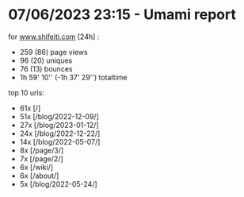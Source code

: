 # 07/06/2023 23:15 - Umami report
for www.shifeiti.com [24h] :

 - 259 (86) page views
 - 96 (20) uniques
 - 76 (13) bounces
 - 1h 59' 10'' (-1h 37' 29'') totaltime


top 10 urls:
 - 61x [/]
 - 51x [/blog/2022-12-09/]
 - 27x [/blog/2023-01-12/]
 - 24x [/blog/2022-12-22/]
 - 14x [/blog/2022-05-07/]
 - 8x [/page/3/]
 - 7x [/page/2/]
 - 6x [/wiki/]
 - 6x [/about/]
 - 5x [/blog/2022-05-24/]


